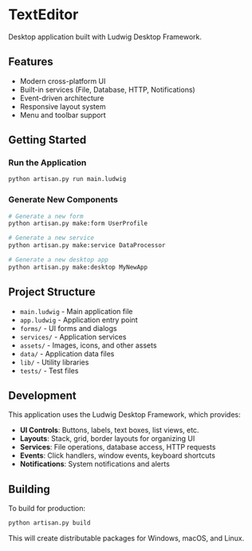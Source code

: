 # TextEditor

Desktop application built with Ludwig Desktop Framework.

## Features

- Modern cross-platform UI
- Built-in services (File, Database, HTTP, Notifications)
- Event-driven architecture
- Responsive layout system
- Menu and toolbar support

## Getting Started

### Run the Application
```bash
python artisan.py run main.ludwig
```

### Generate New Components
```bash
# Generate a new form
python artisan.py make:form UserProfile

# Generate a new service  
python artisan.py make:service DataProcessor

# Generate a new desktop app
python artisan.py make:desktop MyNewApp
```

## Project Structure

- `main.ludwig` - Main application file
- `app.ludwig` - Application entry point
- `forms/` - UI forms and dialogs
- `services/` - Application services
- `assets/` - Images, icons, and other assets
- `data/` - Application data files
- `lib/` - Utility libraries
- `tests/` - Test files

## Development

This application uses the Ludwig Desktop Framework, which provides:

- **UI Controls**: Buttons, labels, text boxes, list views, etc.
- **Layouts**: Stack, grid, border layouts for organizing UI
- **Services**: File operations, database access, HTTP requests
- **Events**: Click handlers, window events, keyboard shortcuts
- **Notifications**: System notifications and alerts

## Building

To build for production:
```bash
python artisan.py build
```

This will create distributable packages for Windows, macOS, and Linux.
